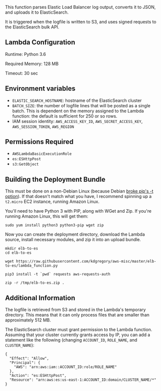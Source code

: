 This function parses Elastic Load Balancer log output, converts it to JSON, and uploads it to ElasticSearch.

It is triggered when the logfile is written to S3, and uses signed requests to the ElasticSearch bulk API.


## Lambda Configuration

Runtime: Python 3.6

Required Memory: 128 MB

Timeout: 30 sec


## Environment variables

* `ELASTIC_SEARCH_HOSTNAME`: hostname of the ElasticSearch cluster
* `BATCH_SIZE`: the number of logfile lines that will be posted as a single batch. This is dependent on
  the memory assigned to the Lambda function: the default is sufficient for 250 or so rows.
* IAM session identity: `AWS_ACCESS_KEY_ID`, `AWS_SECRET_ACCESS_KEY`, `AWS_SESSION_TOKEN`, `AWS_REGION`


## Permissions Required

* `AWSLambdaBasicExecutionRole`
* `es:ESHttpPost`
* `s3:GetObject`


## Building the Deployment Bundle

This must be done on a non-Debian Linux (because Debian [broke pip's -t option](https://bugs.debian.org/cgi-bin/bugreport.cgi?bug=830892)).
If that doesn't match what you have, I recommend spinning up a `t2.micro` EC2 instance, running Amazon Linux.

You'll need to have Python 3 with PIP, along with WGet and Zip. If you're running Amazon Linux, this will get them:

```
sudo yum install python3 python3-pip wget zip
```

Now you can create the deployment directory, download the Lambda source, install necessary modules, and zip it into an upload bundle.

```
mkdir elb-to-es
cd elb-to-es

wget https://raw.githubusercontent.com/kdgregory/aws-misc/master/elb-to-es/lambda_function.py

pip3 install -t `pwd` requests aws-requests-auth

zip -r /tmp/elb-to-es.zip .
```


## Additional Information

The logfile is retrieved from S3 and stored in the Lambda's temporary directory. This means
that it can only process files that are smaller than approximately 512 MB.

The ElasticSearch cluster must grant permission to the Lambda function. Assuming that your
cluster currently grants access by IP, you can add a statement like the following (changing
`ACCOUNT_ID`, `ROLE_NAME`, and `CLUSTER_NAME`):

```
{
  "Effect": "Allow",
  "Principal": {
    "AWS": "arn:aws:iam::ACCOUNT_ID:role/ROLE_NAME"
  },
  "Action": "es:ESHttpPost",
  "Resource": "arn:aws:es:us-east-1:ACCOUNT_ID:domain/CLUSTER_NAME/*"
}
```
